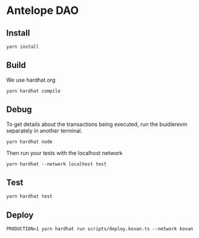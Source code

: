 # Antelope DAO

## Install

```
yarn install
```

## Build

We use hardhat.org

```
yarn hardhat compile
```

## Debug

To get details about the transactions being executed, run the buidlerevm
separately in another terminal.

```
yarn hardhat node
```

Then run your tests with the localhost network

```
yarn hardhat --network localhost test
```

## Test

```
yarn hardhat test
```

## Deploy

```
PRODUCTION=1 yarn hardhat run scripts/deploy.kovan.ts --network kovan
```
